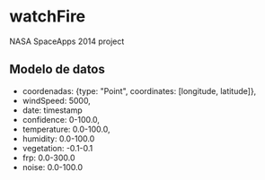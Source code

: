 watchFire
=========

NASA SpaceApps 2014 project

Modelo de datos
---------

* coordenadas: {type: "Point", coordinates: [longitude, latitude]},
* windSpeed: 5000,
* date: timestamp
* confidence: 0-100.0,
* temperature: 0.0-100.0,
* humidity: 0.0-100.0
* vegetation: -0.1-0.1
* frp: 0.0-300.0
* noise: 0.0-100.0
